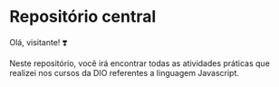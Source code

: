 # Repositório central

Olá, visitante! :heavy_heart_exclamation:

Neste repositório, você irá encontrar todas as atividades práticas que realizei nos cursos da DIO referentes a linguagem Javascript.

